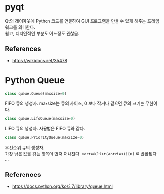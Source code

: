 # pyqt
Qt의 레이아웃에 Python 코드를 연결하여 GUI 프로그램을 만들 수 있게 해주는 프레임워크를 의미한다.</br>
쉽고, 디자인적인 부분도 어느정도 괜찮음.

## References
* https://wikidocs.net/35478 

# Python Queue
```python
class queue.Queue(maxsize=0)
```
FIFO 큐의 생성자. maxsize는 큐의 사이즈, 0 보다 작거나 같으면 큐의 크기는 무한이다.
```python
class queue.LifoQueue(maxsize=0)
```
LIFO 큐의 생성자. 사용법은 FIFO 큐와 같다.
```python
class queue.PriorityQueue(maxsize=0)
```
우선순위 큐의 생성자.</br>
가장 낮은 값을 갖는 항목이 먼저 꺼내진다. ```sorted(list(entries))[0]``` 로 반환된다.</br>
...

## References
* https://docs.python.org/ko/3.7/library/queue.html
